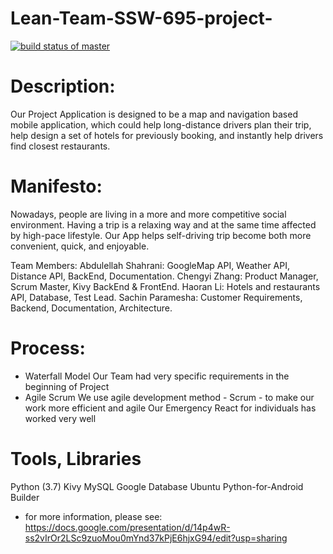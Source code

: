 # Lean-Team-SSW-695-project-
[![build status of master](https://travis-ci.com/LeanTeam-SSW-695/Lean-Team-SSW-695-project-.svg?branch=main)](https://travis-ci.com/LeanTeam-SSW-695/Lean-Team-SSW-695-project-)

# Description:
Our Project Application is designed to be a map and navigation based mobile application, which could help long-distance drivers plan their trip, help design a set of hotels for previously booking, and instantly help drivers find closest restaurants.


# Manifesto:
Nowadays, people are living in a more and more competitive social environment. Having a trip is a relaxing way and at the same time affected by high-pace lifestyle. Our App helps self-driving trip become both more convenient, quick, and enjoyable.

Team Members:
Abdulellah Shahrani: GoogleMap API, Weather API, Distance API, BackEnd, Documentation.
Chengyi Zhang: Product Manager, Scrum Master, Kivy BackEnd & FrontEnd.
Haoran Li: Hotels and restaurants API, Database, Test Lead.
Sachin Paramesha: Customer Requirements, Backend, Documentation, Architecture.

# Process:
* Waterfall Model
Our Team had very specific requirements in the beginning of Project
* Agile Scrum
We use agile development method - Scrum - to make our work more efficient and agile
Our Emergency React for individuals has worked very well


# Tools, Libraries
Python (3.7)
Kivy
MySQL
Google Database
Ubuntu Python-for-Android Builder


* for more information, please see: https://docs.google.com/presentation/d/14p4wR-ss2vIrOr2LSc9zuoMou0mYnd37kPjE6hjxG94/edit?usp=sharing
